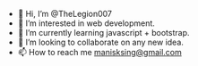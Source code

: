 - 👋 Hi, I’m @TheLegion007
- 👀 I’m interested in web development.
- 🌱 I’m currently learning javascript + bootstrap.
- 💚 I’m looking to collaborate on any new idea.
- 📫 How to reach me manisksing@gmail.com

<!---
TheLegion007/TheLegion007 is a ✨ special ✨ repository because its `README.md` (this file) appears on your GitHub profile.
You can click the Preview link to take a look at your changes.
--->

